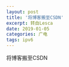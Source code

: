 ```yaml
---
layout: post
title: '将博客搬至CSDN'
excerpt: 转自Lesca
date: 2019-01-05
categories: 广电
tags: ipv6
---
```


将博客搬至CSDN